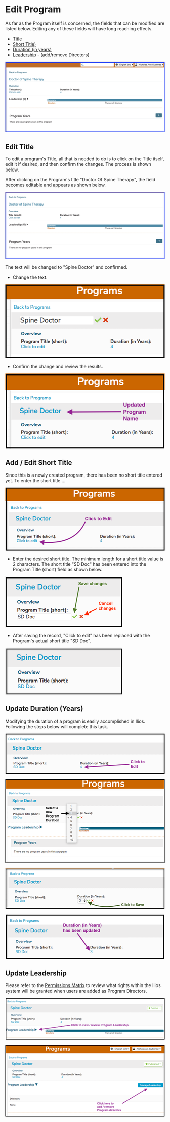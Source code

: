 # Edit Program

 As far as the Program itself is concerned, the fields that can be modified are listed below. Editing any of these fields will have long reaching effects.

* [Title](https://iliosproject.gitbook.io/ilios-user-guide/programs/edit-program#edit-program-title)
* [Short Title)](https://iliosproject.gitbook.io/ilios-user-guide/programs/edit-program#add-edit-short-title)
* [Duration (in years)](https://iliosproject.gitbook.io/ilios-user-guide/programs/edit-program#change-program-duration-years)
* [Leadership](https://iliosproject.gitbook.io/ilios-user-guide/programs/edit-program#program-leadership) - (add/remove Directors)

![Program - high level view](../images/programs/edit_program/program_high_level_view.png)

## Edit Title

To edit a program's Title, all that is needed to do is to click on the Title itself, edit it if desired, and then confirm the changes. The process is shown below.

After clicking on the Program's title "Doctor Of Spine Therapy", the field becomes editable and appears as shown below. 

![Program - in edit mode](../images/programs/edit_program/program_in_edit_mode.png)

The text will be changed to "Spine Doctor" and confirmed.

* Change the text.

![Update program name](../images/programs/edit_program/update_program_name.png)

* Confirm the change and review the results.

![Program name - updated](../images/programs/edit_program/program_name_updated.png)

## Add / Edit Short Title

Since this is a newly created program, there has been no short title entered yet. To enter the short title ...

![Click to add](../images/programs/edit_program/click_to_add.png)

* Enter the desired short title. The minimum length for a short title value is 2 characters. The short title "SD Doc" has been entered into the Program Title (short) field as shown below.

![Enter short title](../images/programs/edit_program/enter_short_title.png)

* After saving the record, "Click to edit" has been replaced with the Program's actual short title "SD Doc".

![Short title - added](../images/programs/edit_program/short_title_added.png)

## Update Duration (Years)

Modifying the duration of a program is easily accomplished in Ilios. Following the steps below will complete this task.

![Click to edit duration](../images/programs/edit_program/click_to_edit_duration.png)

![Select new duration](../images/programs/edit_program/select_new_duration.png)

![Confirm new duration](../images/programs/edit_program/confirm_new_duration.png)

![Duration updated](../images/programs/edit_program/duration_updated.png)

## Update Leadership

Please refer to the [Permissions Matrix](https://www.dropbox.com/s/431sdj2bfoi3v1f/Ilios%20New%20Default%20Permissions%20Matrix.pdf?dl=0) to review what rights within the Ilios system will be granted when users are added as Program Directors.

![Expand leadership](../images/programs/edit_program/expand_leadership.png)

![Click to manage](../images/programs/edit_program/click_to_manage_leadership.png)
